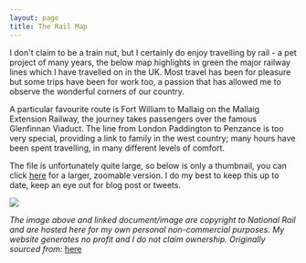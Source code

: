 ```yaml
---
layout: page
title: The Rail Map
---
```


I don't claim to be a train nut, but I certainly do enjoy travelling by rail - a pet project of many years, the below map highlights in green the major railway lines which I have travelled on in the UK. Most travel has been for pleasure but some trips have been for work too, a passion that has allowed me to observe the wonderful corners of our country. 

A particular favourite route is Fort William to Mallaig on the Mallaig Extension Railway, the journey takes passengers over the famous Glenfinnan Viaduct. The line from London Paddington to Penzance is too very special, providing a link to family in the west country; many hours have been spent travelling, in many different levels of comfort. 

The file is unfortunately quite large, so below is only a thumbnail, you can click [here][1] for a larger, zoomable version. I do my best to keep this up to date, keep an eye out for blog post or tweets. 

![][photo-1]

_The image above and linked document/image are copyright to National Rail and are hosted here for my own personal non-commercial purposes. My website generates no profit and I do not claim ownership. Originally sourced from:_ [here][2]


[1]: https://s3-eu-west-1.amazonaws.com/14zz4-cdn/Master_Transit_Map.pdf
[2]: http://www.nationalrail.co.uk/stations_destinations/maps.aspx
[photo-1]: /assets/img/import/4872c-rail_map.png
